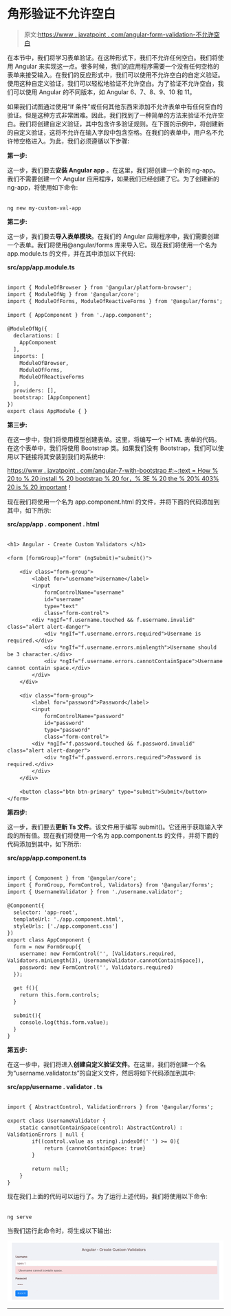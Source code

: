# 角形验证不允许空白

> 原文:[https://www . javatpoint . com/angular-form-validation-不允许空白](https://www.javatpoint.com/angular-form-validation-no-whitespace-allowed)

在本节中，我们将学习表单验证。在这种形式下，我们不允许任何空白。我们将使用 Angular 来实现这一点。很多时候，我们的应用程序需要一个没有任何空格的表单来接受输入。在我们的反应形式中，我们可以使用不允许空白的自定义验证。使用这种自定义验证，我们可以轻松地验证不允许空白。为了验证不允许空白，我们可以使用 Angular 的不同版本，如 Angular 6、7、8、9、10 和 11。

如果我们试图通过使用“If 条件”或任何其他东西来添加不允许表单中有任何空白的验证。但是这种方式非常困难。因此，我们找到了一种简单的方法来验证不允许空白。我们将创建自定义验证，其中包含许多验证规则。在下面的示例中，将创建新的自定义验证，这将不允许在输入字段中包含空格。在我们的表单中，用户名不允许带空格进入。为此，我们必须遵循以下步骤:

**第一步:**

这一步，我们要去**安装 Angular app** 。在这里，我们将创建一个新的 ng-app。我们不需要创建一个 Angular 应用程序，如果我们已经创建了它。为了创建新的 ng-app，将使用如下命令:

```

ng new my-custom-val-app

```

**第二步:**

这一步，我们要去**导入表单模块**。在我们的 Angular 应用程序中，我们需要创建一个表单。我们将使用@angular/forms 库来导入它。现在我们将使用一个名为 app.module.ts 的文件，并在其中添加以下代码:

**src/app/app.module.ts**

```

import { ModuleOfBrowser } from '@angular/platform-browser';
import { ModuleOfNg } from '@angular/core';
import { ModuleOfForms, ModuleOfReactiveForms } from '@angular/forms';

import { AppComponent } from './app.component';

@ModuleOfNg({
  declarations: [
    AppComponent
  ],
  imports: [
    ModuleOfBrowser,
    ModuleOfForms,
    ModuleOfReactiveForms
  ],
  providers: [],
  bootstrap: [AppComponent]
})
export class AppModule { }

```

**第三步:**

在这一步中，我们将使用模型创建表单。这里，将编写一个 HTML 表单的代码。在这个表单中，我们将使用 Bootstrap 类。如果我们没有 Bootstrap，我们可以使用以下链接将其安装到我们的系统中:

[https://www . javatpoint . com/angular-7-with-bootstrap #:~:text = How % 20 to % 20 install % 20 bootstrap % 20 for，% 3E % 20 the % 20% 403% 20 is % 20 important](https://www.javatpoint.com/angular-7-with-bootstrap#:~:text=How%20to%20install%20Bootstrap%20for,%3E%20The%20%403%20is%20important)！

现在我们将使用一个名为 app.component.html 的文件，并将下面的代码添加到其中，如下所示:

**src/app/app . component . html**

```

<h1> Angular - Create Custom Validators </h1>

<form [formGroup]="form" (ngSubmit)="submit()">

    <div class="form-group">
        <label for="username">Username</label>
        <input 
            formControlName="username"
            id="username" 
            type="text" 
            class="form-control">
        <div *ngIf="f.username.touched && f.username.invalid" class="alert alert-danger">
            <div *ngIf="f.username.errors.required">Username is required.</div>
            <div *ngIf="f.username.errors.minlength">Username should be 3 character.</div>
            <div *ngIf="f.username.errors.cannotContainSpace">Username cannot contain space.</div>
        </div>
    </div>

    <div class="form-group">
        <label for="password">Password</label>
        <input 
            formControlName="password"
            id="password" 
            type="password" 
            class="form-control">
        <div *ngIf="f.password.touched && f.password.invalid" class="alert alert-danger">
            <div *ngIf="f.password.errors.required">Password is required.</div>
        </div>
    </div>

    <button class="btn btn-primary" type="submit">Submit</button>
</form>

```

**第四步:**

这一步，我们要去**更新 Ts 文件**。该文件用于编写 submit()。它还用于获取输入字段的所有值。现在我们将使用一个名为 app.component.ts 的文件，并将下面的代码添加到其中，如下所示:

**src/app/app.component.ts**

```

import { Component } from '@angular/core';
import { FormGroup, FormControl, Validators} from '@angular/forms';
import { UsernameValidator } from './username.validator';

@Component({
  selector: 'app-root',
  templateUrl: './app.component.html',
  styleUrls: ['./app.component.css']
})
export class AppComponent {
  form = new FormGroup({
    username: new FormControl('', [Validators.required, Validators.minLength(3), UsernameValidator.cannotContainSpace]),
    password: new FormControl('', Validators.required)
  });

  get f(){
    return this.form.controls;
  }

  submit(){
    console.log(this.form.value);
  }
}

```

**第五步:**

在这一步中，我们将进入**创建自定义验证文件**。在这里，我们将创建一个名为“username.validator.ts”的自定义文件，然后将如下代码添加到其中:

**src/app/username . validator . ts**

```

import { AbstractControl, ValidationErrors } from '@angular/forms';

export class UsernameValidator {
    static cannotContainSpace(control: AbstractControl) : ValidationErrors | null {
        if((control.value as string).indexOf(' ') >= 0){
            return {cannotContainSpace: true}
        }

        return null;
    }
}

```

现在我们上面的代码可以运行了。为了运行上述代码，我们将使用以下命令:

```

ng serve

```

当我们运行此命令时，将生成以下输出:

![Angular Form Validation no Whitespace Allowed](img/3d9336e9062b221c1e2dd0f49199b0bc.png)

* * *